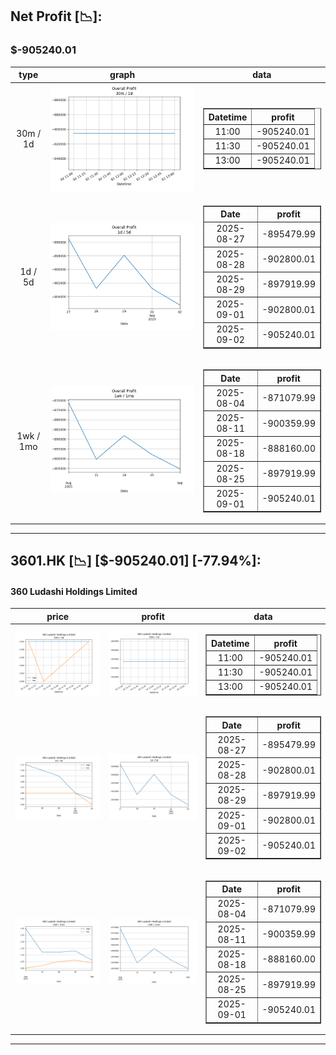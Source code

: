 ## Net Profit [📉]:
### $-905240.01
|type|graph|data|
|:---:|:---:|:---:|
|30m / 1d|![net_profit](image/overall_30m-1d.png)|<table border="1" class="dataframe"> <thead> <tr style="text-align: center;"> <th>Datetime</th> <th>profit</th> </tr> </thead> <tbody> <tr> <td>11:00</td> <td>-905240.01</td> </tr> <tr> <td>11:30</td> <td>-905240.01</td> </tr> <tr> <td>13:00</td> <td>-905240.01</td> </tr> </tbody></table>|
|1d / 5d|![net_profit](image/overall_1d-5d.png)|<table border="1" class="dataframe"> <thead> <tr style="text-align: center;"> <th>Date</th> <th>profit</th> </tr> </thead> <tbody> <tr> <td>2025-08-27</td> <td>-895479.99</td> </tr> <tr> <td>2025-08-28</td> <td>-902800.01</td> </tr> <tr> <td>2025-08-29</td> <td>-897919.99</td> </tr> <tr> <td>2025-09-01</td> <td>-902800.01</td> </tr> <tr> <td>2025-09-02</td> <td>-905240.01</td> </tr> </tbody></table>|
|1wk / 1mo|![net_profit](image/overall_1wk-1mo.png)|<table border="1" class="dataframe"> <thead> <tr style="text-align: center;"> <th>Date</th> <th>profit</th> </tr> </thead> <tbody> <tr> <td>2025-08-04</td> <td>-871079.99</td> </tr> <tr> <td>2025-08-11</td> <td>-900359.99</td> </tr> <tr> <td>2025-08-18</td> <td>-888160.00</td> </tr> <tr> <td>2025-08-25</td> <td>-897919.99</td> </tr> <tr> <td>2025-09-01</td> <td>-905240.01</td> </tr> </tbody></table>|
---
## 3601.HK [📉] [$-905240.01] [-77.94%]:
#### 360 Ludashi Holdings Limited
|price|profit|data|
|:---:|:---:|:---:|
|![price](image/3601.HK_30m-1d_price.png)|![profit](image/3601.HK_30m-1d_profit.png)|<table border="1" class="dataframe"> <thead> <tr style="text-align: center;"> <th>Datetime</th> <th>profit</th> </tr> </thead> <tbody> <tr> <td>11:00</td> <td>-905240.01</td> </tr> <tr> <td>11:30</td> <td>-905240.01</td> </tr> <tr> <td>13:00</td> <td>-905240.01</td> </tr> </tbody></table>|
|![price](image/3601.HK_1d-5d_price.png)|![profit](image/3601.HK_1d-5d_profit.png)|<table border="1" class="dataframe"> <thead> <tr style="text-align: center;"> <th>Date</th> <th>profit</th> </tr> </thead> <tbody> <tr> <td>2025-08-27</td> <td>-895479.99</td> </tr> <tr> <td>2025-08-28</td> <td>-902800.01</td> </tr> <tr> <td>2025-08-29</td> <td>-897919.99</td> </tr> <tr> <td>2025-09-01</td> <td>-902800.01</td> </tr> <tr> <td>2025-09-02</td> <td>-905240.01</td> </tr> </tbody></table>|
|![price](image/3601.HK_1wk-1mo_price.png)|![profit](image/3601.HK_1wk-1mo_profit.png)|<table border="1" class="dataframe"> <thead> <tr style="text-align: center;"> <th>Date</th> <th>profit</th> </tr> </thead> <tbody> <tr> <td>2025-08-04</td> <td>-871079.99</td> </tr> <tr> <td>2025-08-11</td> <td>-900359.99</td> </tr> <tr> <td>2025-08-18</td> <td>-888160.00</td> </tr> <tr> <td>2025-08-25</td> <td>-897919.99</td> </tr> <tr> <td>2025-09-01</td> <td>-905240.01</td> </tr> </tbody></table>|
---
